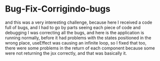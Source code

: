 # Bug-Fix-Corrigindo-bugs

and this was a very interesting challenge, because here I received a code full of bugs,
and I had to go by parts seeing each piece of code and debugging I was correcting all the bugs, 
and here is the application is running normally, before it had problems with the states positioned 
in the wrong place, useEffect was causing an infinite loop, so I fixed that too, there were some problems 
in the return of each component because some were not returning the jsx correctly, and that was basically it.
